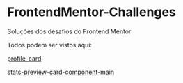 # FrontendMentor-Challenges

Soluções dos desafios do Frontend Mentor

Todos podem ser vistos aqui:

[profile-card](https://competent-lumiere-bdfbae.netlify.app/)

[stats-preview-card-component-main](https://tender-golick-dde48c.netlify.app/)


